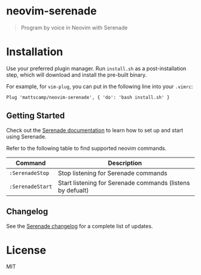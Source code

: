 # neovim-serenade
> Program by voice in Neovim with Serenade

# Installation
Use your preferred plugin manager. Run `install.sh` as a post-installation step, which will download and install the pre-built binary.

For example, for `vim-plug`, you can put in the following line into your `.vimrc`:
```vim
Plug 'mattscamp/neovim-serenade', { 'do': 'bash install.sh' }
```

## Getting Started

Check out the [Serenade documentation](https://serenade.ai/learn) to learn how to set up and start using Serenade.

Refer to the following table to find supported neovim commands.

| Command                    | Description                                               |
|----------------------------|-----------------------------------------------------------|
| `:SerenadeStop`            | Stop listening for Serenade commands                      |
| `:SerenadeStart`           | Start listening for Serenade commands (listens by defualt)|

## Changelog

See the [Serenade changelog](https://serenade.ai/changelog) for a complete list of updates.

# License
MIT
